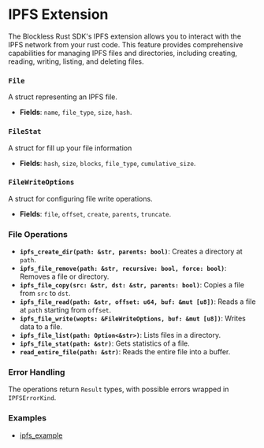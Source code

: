 # IPFS Extension

The Blockless Rust SDK's IPFS extension allows you to interact with the IPFS network from your rust code. 
This feature provides comprehensive capabilities for managing IPFS files and directories, including creating, reading, writing, listing, and deleting files. 


### `File`
A struct representing an IPFS file.
- **Fields**: `name`, `file_type`, `size`, `hash`.

### `FileStat`
A struct for fill up your file information
- **Fields**: `hash`, `size`, `blocks`, `file_type`, `cumulative_size`.

### `FileWriteOptions`
A struct for configuring file write operations.
- **Fields**: `file`, `offset`, `create`, `parents`, `truncate`.



### File Operations
- **`ipfs_create_dir(path: &str, parents: bool)`**: Creates a directory at `path`.
- **`ipfs_file_remove(path: &str, recursive: bool, force: bool)`**: Removes a file or directory.
- **`ipfs_file_copy(src: &str, dst: &str, parents: bool)`**: Copies a file from `src` to `dst`.
- **`ipfs_file_read(path: &str, offset: u64, buf: &mut [u8])`**: Reads a file at `path` starting from `offset`.
- **`ipfs_file_write(wopts: &FileWriteOptions, buf: &mut [u8])`**: Writes data to a file.
- **`ipfs_file_list(path: Option<&str>)`**: Lists files in a directory.
- **`ipfs_file_stat(path: &str)`**: Gets statistics of a file.
- **`read_entire_file(path: &str)`**: Reads the entire file into a buffer.


### Error Handling

The operations return `Result` types, with possible errors wrapped in `IPFSErrorKind`.

### Examples
- [ipfs_example](../examples/ipfs_example.rs)
